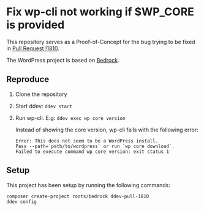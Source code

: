 # Fix wp-cli not working if $WP_CORE is provided
This repository serves as a Proof-of-Concept for the bug trying to be fixed in [Pull Request !1810](https://github.com/drud/ddev/pull/1810).

The WordPress project is based on [Bedrock](https://roots.io/bedrock/).

## Reproduce
1. Clone the repository
2. Start ddev: `ddev start`
3. Run wp-cli. E.g: `ddev exec wp core version`
   
   Instead of showing the core version, wp-cli fails with the following error:
   ```
   Error: This does not seem to be a WordPress install.
   Pass --path=`path/to/wordpress` or run `wp core download`.
   Failed to execute command wp core version: exit status 1 
   ```

## Setup
This project has been setup by running the following commands:
```sh
composer create-project roots/bedrock ddev-pull-1810
ddev config
```
